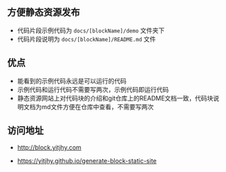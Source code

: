 
## 方便静态资源发布

- 代码片段示例代码为 `docs/[blockName]/demo` 文件夹下
- 代码片段说明为 `docs/[blockName]/README.md` 文件

## 优点

- 能看到的示例代码永远是可以运行的代码
- 示例代码和运行代码不需要写两次，示例代码即运行代码
- 静态资源网站上对代码块的介绍和git仓库上的README文档一致，代码块说明文档为md文件方便在仓库中查看，不需要写两次

## 访问地址

- http://block.yitjhy.com

- https://yitjhy.github.io/generate-block-static-site